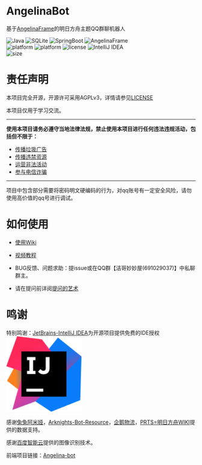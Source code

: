 # AngelinaBot

基于[AngelinaFrame](https://github.com/Strelizia02/AngelinaFrame)的明日方舟主题QQ群聊机器人

<div>
    <img alt="Java" src="https://img.shields.io/badge/Java-1.8-blue?style=plastic">
    <img alt="SQLite" src="https://img.shields.io/badge/SQLite-3.36-pink?logo=SQLite&logoColor=pink&style=plastic">    
    <img alt="SpringBoot" src="https://img.shields.io/badge/SpringBoot-2.4.0-brightgreen?logo=Spring Boot&style=plastic">
    <img alt="AngelinaFrame" src="https://img.shields.io/badge/BotFrame-AngelinaFrame-orange?style=plastic">
    </br>
    <img alt="platform" src="https://img.shields.io/badge/platform-Windows-blueviolet?logo=Windows&style=plastic">
    <img alt="platform" src="https://img.shields.io/badge/platform-Linux-blueviolet?logo=Linux&style=plastic">
    <img alt="license" src="https://img.shields.io/badge/license-AGPL3.0-green?style=plastic">
    <img alt="IntelliJ IDEA" src="https://img.shields.io/badge/JetBrains-IDEA-red?logo=IntelliJ IDEA&logoColor=white&style=plastic">
    </br>
    <img alt="size" src="https://img.shields.io/github/repo-size/Strelizia02/AngelinaBot?color=%23ffeb3b&style=plastic">
</div>

# 责任声明

本项目完全开源，开源许可采用AGPLv3，详情请参见[LICENSE](https://github.com/Strelizia02/AngelinaBot/blob/master/LICENSE)

本项目仅用于学习交流。

***

**使用本项目请务必遵守当地法律法规，禁止使用本项目进行任何违法违规活动，包括但不限于：**
* [传播垃圾广告](https://www.baidu.com/s?ie=UTF-8&wd=%E4%BC%A0%E6%92%AD%E5%9E%83%E5%9C%BE%E4%BF%A1%E6%81%AF%E5%88%A4%E5%87%A0%E5%B9%B4)
* [传播违禁资源](https://www.baidu.com/s?ie=UTF-8&wd=%E4%BC%A0%E6%92%AD%E6%B7%AB%E7%A7%BD%E4%BF%A1%E6%81%AF%E5%88%A4%E5%87%A0%E5%B9%B4)
* [运营非法活动](https://www.baidu.com/s?ie=UTF-8&wd=%E4%BC%A0%E9%94%80%E6%9C%80%E9%AB%98%E5%88%A4%E5%87%A0%E5%B9%B4)
* [参与电信诈骗](https://www.baidu.com/s?ie=UTF-8&wd=%E7%94%B5%E4%BF%A1%E8%AF%88%E9%AA%97%E6%9C%80%E9%AB%98%E5%88%A4%E5%87%A0%E5%B9%B4)

***

项目中包含部分需要将密码明文硬编码的行为，对qq账号有一定安全风险，请勿使用高价值的qq号进行调试。

# 如何使用

- [使用Wiki](https://www.angelina-bot.top)

- [视频教程](https://b23.tv/g71n2yg)

- BUG反馈、问题求助：提issue或在QQ群【洁哥妙妙屋(691029037)】中私聊群主。

- 请在提问前详阅[提问的艺术](https://github.com/ryanhanwu/How-To-Ask-Questions-The-Smart-Way)

# 鸣谢

特别鸣谢：[JetBrains-IntelliJ IDEA](https://www.jetbrains.com/?from=AngelinaBot)为开源项目提供免费的IDE授权  
[<img src="https://github.com/JetBrains/logos/blob/master/web/intellij-idea/intellij-idea.svg" width="200"/>](https://www.jetbrains.com/?from=AngelinaBot)

感谢[兔兔阿米娅](https://github.com/vivien8261/Amiya-Bot)，[Arknights-Bot-Resource](https://github.com/yuanyan3060/Arknights-Bot-Resource)，[企鹅物流](https://penguin-stats.cn/)，[PRTS=明日方舟WIKI](https://penguin-stats.cn/)提供的数据支持。

感谢[百度智能云](https://cloud.baidu.com/)提供的图像识别技术。

前端项目链接：[Angelina-bot](https://github.com/aStrangerPassingBy/Angelina-bot)
